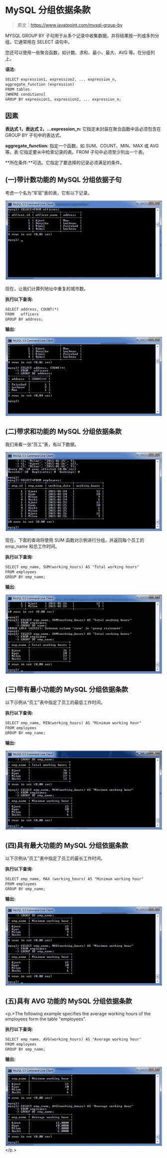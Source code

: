 # MySQL 分组依据条款

> 原文：<https://www.javatpoint.com/mysql-group-by>

MYSQL GROUP BY 子句用于从多个记录中收集数据，并将结果按一列或多列分组。它通常用在 SELECT 语句中。

您还可以使用一些聚合函数，如计数、求和、最小、最大、AVG 等。在分组列上。

**语法:**

```
SELECT expression1, expression2, ... expression_n, 
aggregate_function (expression)
FROM tables
[WHERE conditions]
GROUP BY expression1, expression2, ... expression_n;

```

## 因素

**表达式 1，表达式 2，...expression_n:** 它指定未封装在聚合函数中且必须包含在 GROUP BY 子句中的表达式。

**aggregate_function:** 指定一个函数，如 SUM、COUNT、MIN、MAX 或 AVG 等。表:它指定要从中检索记录的表。FROM 子句中必须至少列出一个表。

**所在条件:**可选。它指定了要选择的记录必须满足的条件。

## (一)带计数功能的 MySQL 分组依据子句

考虑一个名为“军官”表的表，它有以下记录。

![MySQL group by clause 1](img/098747384f567741912a168923a0dbec.png)

现在，让我们计算列地址中重复的城市数。

**执行以下查询:**

```
SELECT address, COUNT(*)
FROM   officers 
GROUP BY address; 

```

**输出:**

![MySQL group by clause 2](img/9b5891ab5fe3b8abd74c08167c98c03e.png)

## (二)带求和功能的 MySQL 分组依据条款

我们来看一张“员工”表，有以下数据。

![MySQL group by clause 3](img/3ebd08e2c15a83032ebd510f5e70b137.png)

现在，下面的查询将使用 SUM 函数对示例进行分组，并返回每个员工的 emp_name 和总工作时间。

**执行以下查询:**

```
SELECT emp_name, SUM(working_hours) AS "Total working hours"
FROM employees
GROUP BY emp_name;

```

**输出:**

![MySQL group by clause 4](img/9eaf1cd9ea399a1c3c2a05ffd1763701.png)

## (三)带有最小功能的 MySQL 分组依据条款

以下示例从“员工”表中指定了员工的最低工作时间。

**执行以下查询:**

```
SELECT emp_name, MIN(working_hours) AS "Minimum working hour"
FROM employees
GROUP BY emp_name;

```

**输出:**

![MySQL group by clause 5](img/b5ba3f129a3e0e11b901b407b65e7142.png)

## (四)具有最大功能的 MySQL 分组依据条款

以下示例从“员工”表中指定了员工的最长工作时间。

**执行以下查询:**

```
SELECT emp_name, MAX (working_hours) AS "Minimum working hour"
FROM employees
GROUP BY emp_name;

```

**输出:**

![MySQL group by clause 6](img/a03fa6ac9a7a4abd1d787b0c605345fd.png)

## (五)具有 AVG 功能的 MySQL 分组依据条款

<p.>The following example specifies the average working hours of the employees form the table "employees".

**执行以下查询:**

```
SELECT emp_name, AVG(working_hours) AS "Average working hour"
FROM employees
GROUP BY emp_name;

```

**输出:**

![MySQL group by clause 7](img/993b6d1db1947422f363bd62f0cc2495.png)</p.>